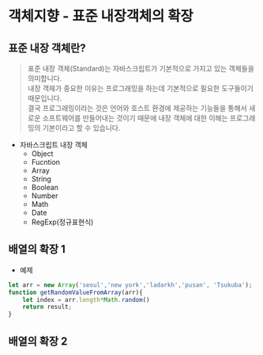 # 객체지향 - 표준 내장객체의 확장
## 표준 내장 객체란?
> 표준 내장 객체(Standard)는 자바스크립트가 기본적으로 가지고 있는 객체들을 의미합니다.  
내장 객체가 중요한 이유는 프로그래밍을 하는데 기본적으로 필요한 도구들이기 때문입니다.  
결국 프로그래밍이라는 것은 언어와 호스트 환경에 제공하는 기능들을 통해서 새로운 소프트웨어를 만들어내는 것이기 때문에 내장 객체에 대한 이해는 프로그래밍의 기본이라고 할 수 있습니다.

- 자바스크립트 내장 객체
  - Object  
  - Fucntion
  - Array
  - String
  - Boolean
  - Number
  - Math
  - Date
  - RegExp(정규표현식)

## 배열의 확장 1
- 예제
```js
let arr = new Array('seoul','new york','ladarkh','pusan', 'Tsukuba');
function getRandomValueFromArray(arr){
    let index = arr.length*Math.random()
    return result;
}
```

## 배열의 확장 2

